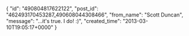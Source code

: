  {
   "id": "490804817622122",
   "post_id": "462493170453287_490608044308466",
   "from_name": "Scott Duncan",
   "message": "...it's true. I do! :)",
   "created_time": "2013-03-10T19:05:17+0000"
 }

